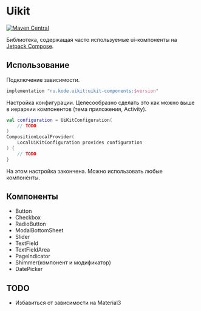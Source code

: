 # Uikit

[![Maven Central][mavenbadge-svg]][mavencentral]

Библиотека, содержащая часто используемые ui-компоненты на [Jetpack Compose](https://developer.android.com/compose).

## Использование

Подключение зависимости.
```groovy
implementation "ru.kode.uikit:uikit-components:$version"
```
Настройка конфигурации. Целесообразно сделать это как можно выше в иерархии компонентов (тема приложения, Activity).
```kotlin
val configuration = UiKitConfiguration(
    // TODO
)
CompositionLocalProvider(
    LocalUiKitConfiguration provides configuration
) {
    // TODO
}
```
На этом настройка закончена. Можно использовать любые компоненты.

## Компоненты
- Button
- Checkbox
- RadioButton
- ModalBottomSheet
- Slider
- TextField
- TextFieldArea
- PageIndicator
- Shimmer(компонент и модификатор)
- DatePicker

## TODO
- Избавиться от зависимости на Material3

[mavenbadge-svg]: https://maven-badges.herokuapp.com/maven-central/ru.kode.uikit/uikit-components/badge.svg
[mavencentral]: https://mvnrepository.com/artifact/ru.kode.uikit/uikit-components